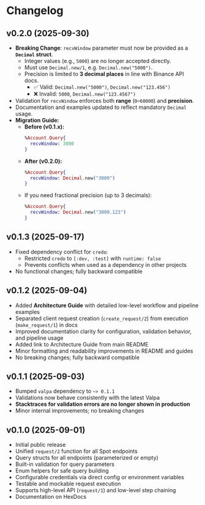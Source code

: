 # Changelog

## v0.2.0 (2025-09-30)

- **Breaking Change**: `recvWindow` parameter must now be provided as a **`Decimal` struct**.
  - Integer values (e.g., `5000`) are no longer accepted directly.
  - Must use `Decimal.new/1`, e.g. `Decimal.new("5000")`.
  - Precision is limited to **3 decimal places** in line with Binance API docs.
    - ✅ Valid: `Decimal.new("5000")`, `Decimal.new("123.456")`
    - ❌ Invalid: `5000`, `Decimal.new("123.4567")`
- Validation for `recvWindow` enforces both **range** (`0`–`60000`) and **precision**.
- Documentation and examples updated to reflect mandatory `Decimal` usage.
- **Migration Guide:**
  - **Before (v0.1.x):**
    ```elixir
    %Account.Query{
      recvWindow: 3000
    }
    ```
  - **After (v0.2.0):**
    ```elixir
    %Account.Query{
      recvWindow: Decimal.new("3000")
    }
    ```
  - If you need fractional precision (up to 3 decimals):
    ```elixir
    %Account.Query{
      recvWindow: Decimal.new("3000.123")
    }
    ```

## v0.1.3 (2025-09-17)

- Fixed dependency conflict for `credo`:
  - Restricted `credo` to `[:dev, :test]` with `runtime: false`
  - Prevents conflicts when used as a dependency in other projects
- No functional changes; fully backward compatible

## v0.1.2 (2025-09-04)

- Added **Architecture Guide** with detailed low-level workflow and pipeline examples
- Separated client request creation (`create_request/2`) from execution (`make_request/1`) in docs
- Improved documentation clarity for configuration, validation behavior, and pipeline usage
- Added link to Architecture Guide from main README
- Minor formatting and readability improvements in README and guides
- No breaking changes; fully backward compatible

## v0.1.1 (2025-09-03)

- Bumped `valpa` dependency to `~> 0.1.1`
- Validations now behave consistently with the latest Valpa
- **Stacktraces for validation errors are no longer shown in production**
- Minor internal improvements; no breaking changes

## v0.1.0 (2025-09-01)

- Initial public release
- Unified `request/2` function for all Spot endpoints
- Query structs for all endpoints (parameterized or empty)
- Built-in validation for query parameters
- Enum helpers for safe query building
- Configurable credentials via direct config or environment variables
- Testable and mockable request execution
- Supports high-level API (`request/1`) and low-level step chaining
- Documentation on HexDocs
